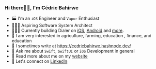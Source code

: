 ### Hi there👋🏽, I'm Cédric Bahirwe


- 🏭 I'm an `iOS` Engineer and `Vapor` Enthusiast
- 👨🏽‍💻 Aspiring Software System Architect
- 👷🏽‍♂️ Currently building Dialer on [iOS](https://apps.apple.com/ke/app/dial-it/id1591756747), [Android](https://github.com/cedricbahirwe/dialer-android) and [more](https://cedricbahirwe.github.io).
- 🎼 I am very interested in agriculture, farming, education , finance, and education
- 📝 I sometimes write at https://cedricbahirwe.hashnode.dev/
- 💬 Ask me about `Swift`, `SwiftUI` or `iOS` Development in general
- 🔦 Read more about me on my [website](https://cedricbahirwe.github.io)
- 🔗 Let's connect on [LinkedIn](https://www.linkedin.com/in/cedricbahirwe)
